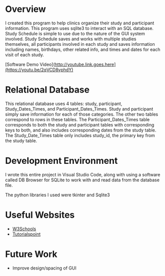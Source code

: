 # Overview

I created this program to help clinics organize their study and participant information. This program uses sqlite3 to interact with an SQL database. Study Schedule is simple to use due to the nature of the GUI system involved. Study Schedule saves and works with multiple studies themselves, all participants involved in each study and saves information including names, birthdays, other related info, and times and dates for each visit of each study. 

[Software Demo Video](http://youtube.link.goes.here](https://youtu.be/2qVCD8vphdY)

# Relational Database

This relational database uses 4 tables: study, participant, Study_Dates_Times, and Participant_Dates_Times. Study and participant simply save information for each of those categories. The other two tables correspond to rows in these tables. The Participant_Dates_Times table corresponds to both the study and participant tables with corresponding keys to both, and also includes corresponding dates from the study table. The Study_Date_Times table only includes study_id, the primary key from the study table.


# Development Environment

I wrote this entire project in Visual Studio Code, along with using a software called DB Browser for SQLite to work with and read data from the database file.

The python libraries I used were tkinter and Sqlite3
# Useful Websites

* [W3Schools](w3schools.com)
* [Tutorialspoint](tutorialspoint.com)

# Future Work

* Improve design/spacing of GUI
